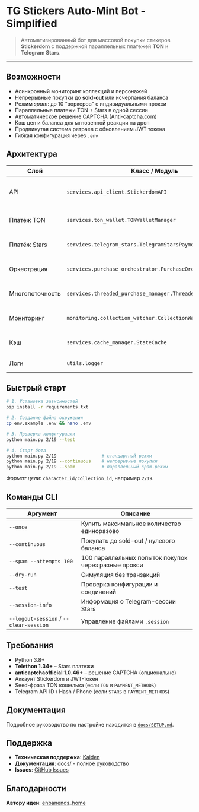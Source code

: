 # TG Stickers Auto-Mint Bot - Simplified

> Автоматизированный бот для массовой покупки стикеров **Stickerdom** с поддержкой параллельных платежей **TON** и **Telegram Stars**.

---

## Возможности

- Асинхронный мониторинг коллекций и персонажей
- Непрерывные покупки до **sold-out** или исчерпания баланса
- Режим *spam*: до 10 "воркеров" с индивидуальными прокси
- Параллельные платежи TON + Stars в одной сессии
- Автоматическое решение CAPTCHA (Anti-captcha.com)
- Кэш цен и баланса для мгновенной реакции на дроп
- Продвинутая система ретраев с обновлением JWT токена
- Гибкая конфигурация через `.env`

## Архитектура

| Слой              | Класс / Модуль                    | Назначение                                            |
|-------------------|------------------------------------|-------------------------------------------------------|
| API               | `services.api_client.StickerdomAPI`| Запросы к Stickerdom, ретраи, CAPTCHA                  |
| Платёж TON        | `services.ton_wallet.TONWalletManager`| Подпись и отправка транзакций                         |
| Платёж Stars      | `services.telegram_stars.TelegramStarsPayment`| Оплата инвойсов через Telethon                       |
| Оркестрация       | `services.purchase_orchestrator.PurchaseOrchestrator`| Координация покупок, выбор метода оплаты         |
| Многопоточность   | `services.threaded_purchase_manager.ThreadedPurchaseManager`| *Spam-mode* с несколькими воркерами             |
| Мониторинг        | `monitoring.collection_watcher.CollectionWatcher`| Отслеживание статуса коллекции                       |
| Кэш               | `services.cache_manager.StateCache`| Периодическое обновление баланса и цен                |
| Логи              | `utils.logger`                     | Единый формат логов                                   |

## Быстрый старт

```bash
# 1. Установка зависимостей
pip install -r requirements.txt

# 2. Создание файла окружения
cp env.example .env && nano .env

# 3. Проверка конфигурации
python main.py 2/19 --test

# 4. Старт бота
python main.py 2/19                 # стандартный режим
python main.py 2/19 --continuous    # непрерывные покупки
python main.py 2/19 --spam          # параллельный spam-режим
```
*Формат цели*: `character_id/collection_id`, например `2/19`.

## Команды CLI

| Аргумент                     | Описание                                                  |
|------------------------------|-----------------------------------------------------------|
| `--once`                     | Купить максимальное количество единоразово                |
| `--continuous`               | Покупать до sold-out / нулевого баланса                   |
| `--spam --attempts 100`      | 100 параллельных попыток покупок через разные прокси      |
| `--dry-run`                  | Симуляция без транзакций                                  |
| `--test`                     | Проверка конфигурации и соединений                        |
| `--session-info`             | Информация о Telegram-сессии Stars                        |
| `--logout-session` / `--clear-session` | Управление файлами `.session`                   |

## Требования

- Python 3.8+
- **Telethon 1.34+** – Stars платежи
- **anticaptchaofficial 1.0.46+** – решение CAPTCHA (опционально)
- Аккаунт Stickerdom и JWT-токен
- Seed-фраза TON кошелька (если `TON` в `PAYMENT_METHODS`)
- Telegram API ID / Hash / Phone (если `STARS` в `PAYMENT_METHODS`)

## Документация

Подробное руководство по настройке находится в [`docs/SETUP.md`](docs/SETUP.md).

## Поддержка

- **Техническая поддержка**: [Kaiden](https://t.me/kam1teru)
- **Документация**: [docs/](docs/) - полное руководство
- **Issues**: [GitHub Issues](https://github.com/your-repo/issues)

## Благодарности

**Автору идеи**: [enbanends_home](https://t.me/enbanends_home)
